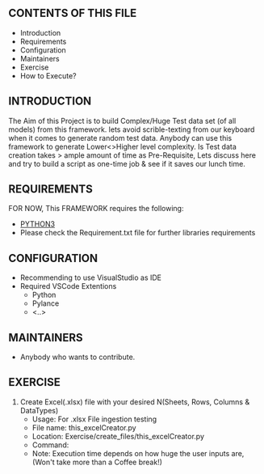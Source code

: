 CONTENTS OF THIS FILE
---------------------

 * Introduction
 * Requirements
 * Configuration
 * Maintainers
 * Exercise
 * How to Execute?


INTRODUCTION
------------

The Aim of this Project is to build Complex/Huge Test data set (of all models) from this framework. 
lets avoid scrible-texting from our keyboard when it comes to generate random test data. Anybody can use this framework to generate Lower<>Higher level complexity. Is Test data creation takes > ample amount of time as Pre-Requisite, Lets discuss here and try to build a script as one-time job & see if it saves our lunch time.

REQUIREMENTS
------------
FOR NOW, This FRAMEWORK requires the following:

 * [PYTHON3](https://www.anaconda.com/products/individual)
 * Please check the Requirement.txt file for further libraries requirements

CONFIGURATION
------------

 * Recommending to use VisualStudio as IDE
 * Required VSCode Extentions
   - Python
   - Pylance
   - <..>

MAINTAINERS
------------
* Anybody who wants to contribute.

EXERCISE
------------
1. Create Excel(.xlsx) file with your desired N(Sheets, Rows, Columns & DataTypes)
    - Usage: For .xlsx File ingestion testing
    - File name: this_excelCreator.py
    - Location: Exercise/create_files/this_excelCreator.py
    - Command: <bash run.sh this_excelCreator>
    - Note: Execution time depends on how huge the user inputs are, (Won't take more than a Coffee break!)